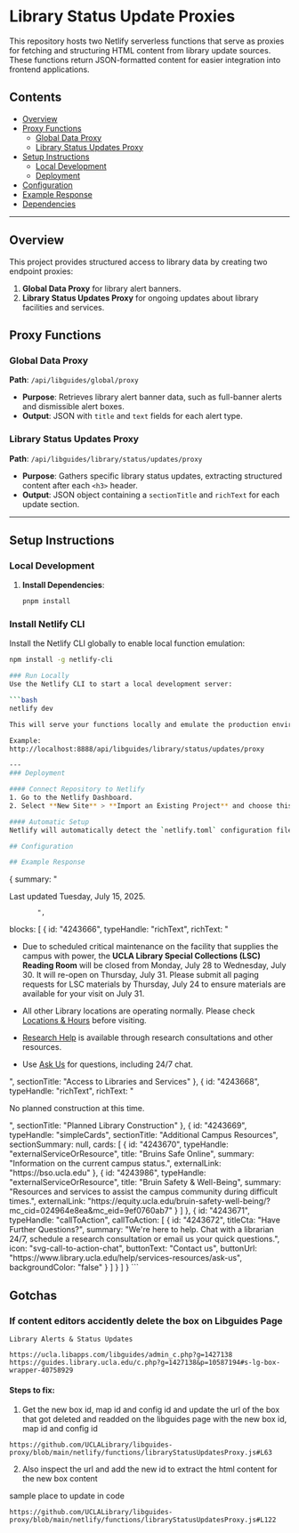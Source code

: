 # Library Status Update Proxies

This repository hosts two Netlify serverless functions that serve as proxies for fetching and structuring HTML content from library update sources. These functions return JSON-formatted content for easier integration into frontend applications.

## Contents

- [Overview](#overview)
- [Proxy Functions](#proxy-functions)
  - [Global Data Proxy](#global-data-proxy)
  - [Library Status Updates Proxy](#library-status-updates-proxy)
- [Setup Instructions](#setup-instructions)
  - [Local Development](#local-development)
  - [Deployment](#deployment)
- [Configuration](#configuration)
- [Example Response](#example-response)
- [Dependencies](#dependencies)

---

## Overview

This project provides structured access to library data by creating two endpoint proxies:

1. **Global Data Proxy** for library alert banners.
2. **Library Status Updates Proxy** for ongoing updates about library facilities and services.

## Proxy Functions

### Global Data Proxy

**Path**: `/api/libguides/global/proxy`

- **Purpose**: Retrieves library alert banner data, such as full-banner alerts and dismissible alert boxes.
- **Output**: JSON with `title` and `text` fields for each alert type.

### Library Status Updates Proxy

**Path**: `/api/libguides/library/status/updates/proxy`

- **Purpose**: Gathers specific library status updates, extracting structured content after each `<h3>` header.
- **Output**: JSON object containing a `sectionTitle` and `richText` for each update section.

---

## Setup Instructions

### Local Development

1. **Install Dependencies**:
   ```bash
   pnpm install
   ```

### Install Netlify CLI

Install the Netlify CLI globally to enable local function emulation:

````bash
npm install -g netlify-cli

### Run Locally
Use the Netlify CLI to start a local development server:

```bash
netlify dev

This will serve your functions locally and emulate the production environment.

Example:
http://localhost:8888/api/libguides/library/status/updates/proxy

---
### Deployment

#### Connect Repository to Netlify
1. Go to the Netlify Dashboard.
2. Select **New Site** > **Import an Existing Project** and choose this repository.

#### Automatic Setup
Netlify will automatically detect the `netlify.toml` configuration file and use the specified settings.

## Configuration

## Example Response

````

{
summary: "

<p>Last updated Tuesday, July 15, 2025.</p>

    	   ",

blocks: [
{
id: "4243666",
typeHandle: "richText",
richText: "<ul>

<li>
<p>Due to scheduled critical maintenance on the facility that supplies the campus with power, the <strong>UCLA Library Special Collections (LSC) Reading Room</strong> will be closed from Monday, July 28&nbsp;to Wednesday, July 30. It&nbsp;will re-open on Thursday, July 31. Please submit all paging requests for LSC materials by Thursday, July 24 to ensure materials are available for your visit on July 31.</p>
</li>
<li>
<p>All other Library locations are operating normally. Please check <a href="https://www.library.ucla.edu/visit/locations/" style="background-color: rgb(255, 255, 255);">Locations &amp; Hours</a> before visiting.</p>
</li>
<li>
<p><a href="https://www.library.ucla.edu/help/research-help/">Research Help</a> is available through research consultations and other resources.</p>
</li>
<li>
<p>Use <a href="https://www.library.ucla.edu/help/services-resources/ask-us/">Ask Us</a> for questions, including 24/7 chat.</p>
</li>

</ul>",
sectionTitle: "Access to Libraries and Services"
},
{
id: "4243668",
typeHandle: "richText",
richText: "<p>No planned construction at this time.</p>",
sectionTitle: "Planned Library Construction"
},
{
id: "4243669",
typeHandle: "simpleCards",
sectionTitle: "Additional Campus Resources",
sectionSummary: null,
cards: [
{
id: "4243670",
typeHandle: "externalServiceOrResource",
title: "Bruins Safe Online",
summary: "Information on the current campus status.",
externalLink: "https://bso.ucla.edu"
},
{
id: "4243986",
typeHandle: "externalServiceOrResource",
title: "Bruin Safety & Well-Being",
summary: "Resources and services to assist the campus community during difficult times.",
externalLink: "https://equity.ucla.edu/bruin-safety-well-being/?mc_cid=024964e8ea&mc_eid=9ef0760ab7"
}
]
},
{
id: "4243671",
typeHandle: "callToAction",
callToAction: [
{
id: "4243672",
titleCta: "Have Further Questions?",
summary: "We're here to help. Chat with a librarian 24/7, schedule a research consultation or email us your quick questions.",
icon: "svg-call-to-action-chat",
buttonText: "Contact us",
buttonUrl: "https://www.library.ucla.edu/help/services-resources/ask-us",
backgroundColor: "false"
}
]
}
]
}
```

## Gotchas

### If content editors accidently delete the box on Libguides Page

`Library Alerts & Status Updates`

```
https://ucla.libapps.com/libguides/admin_c.php?g=1427138
https://guides.library.ucla.edu/c.php?g=1427138&p=10587194#s-lg-box-wrapper-40758929
```

#### Steps to fix:

1. Get the new box id, map id and config id and update the url of the box that got deleted and readded on the libguides page with the new box id, map id and config id

```
https://github.com/UCLALibrary/libguides-proxy/blob/main/netlify/functions/libraryStatusUpdatesProxy.js#L63
```

2. Also inspect the url and add the new id to extract the html content for the new box content

sample place to update in code

```
https://github.com/UCLALibrary/libguides-proxy/blob/main/netlify/functions/libraryStatusUpdatesProxy.js#L122
```
